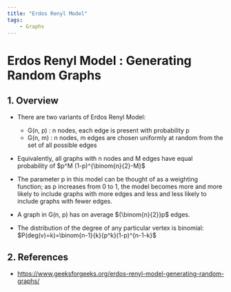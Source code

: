 ```yaml
---
title: "Erdos Renyl Model"
tags:
    - Graphs
---
```


# Erdos Renyl Model : Generating Random Graphs

## 1. Overview

- There are two variants of Erdos Renyl Model:
    - G(n, p) : n nodes, each edge is present with probability p
    - G(n, m) : n nodes, m edges are chosen uniformly at random from the set of all possible edges

- Equivalently, all graphs with n nodes and M edges have equal probability of $p^M (1-p)^{\binom{n}{2}-M}$
- The parameter p in this model can be thought of as a weighting function; as p increases from 0 to 1, the model becomes more and more likely to include graphs with more edges and less and less likely to include graphs with fewer edges.
-  A graph in G(n, p) has on average ${\binom{n}{2}}p$ edges. 
-  The distribution of the degree of any particular vertex is binomial: $P(deg(v)=k)=\binom{n-1}{k}{p^k}(1-p)^{n-1-k}$ 

## 2. References

- https://www.geeksforgeeks.org/erdos-renyl-model-generating-random-graphs/